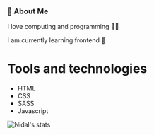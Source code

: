 ### 💫 About Me

I love computing and programming 👨‍💻

I am currently learning frontend 🎨

# Tools and technologies
  - HTML
  - CSS
  - SASS
  - Javascript

![Nidal's stats](https://github-readme-stats.vercel.app/api?username=nidaaldev&show_icons=true)
